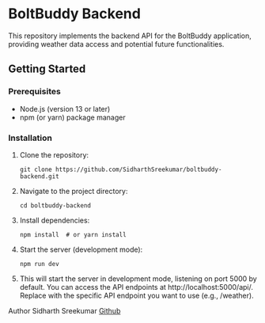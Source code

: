 # BoltBuddy Backend

This repository implements the backend API for the BoltBuddy application, providing weather data access and potential future functionalities.

## Getting Started

### Prerequisites

- Node.js (version 13 or later)
- npm (or yarn) package manager

### Installation

1. Clone the repository:

   ```
   git clone https://github.com/SidharthSreekumar/boltbuddy-backend.git
   ```
2. Navigate to the project directory:
   ```
   cd boltbuddy-backend
   ```
3. Install dependencies:
   ```
   npm install  # or yarn install
   ```
4. Start the server (development mode):
   ```
   npm run dev
   ```
5. This will start the server in development mode, listening on port 5000 by default.
   You can access the API endpoints at http://localhost:5000/api/<endpoint>.
   Replace <endpoint> with the specific API endpoint you want to use (e.g., /weather).

Author
Sidharth Sreekumar [Github](https://github.com/SidharthSreekumar)
